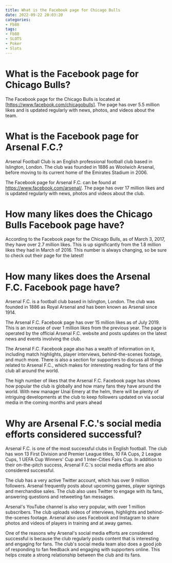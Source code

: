 ```yaml
---
title: What is the Facebook page for Chicago Bulls
date: 2022-09-22 20:03:20
categories:
- Fb88
tags:
- Fb88
- SLOTS
- Poker
- Slots
---
```



#  What is the Facebook page for Chicago Bulls?

The Facebook page for the Chicago Bulls is located at [https://www.facebook.com/chicagobulls]. The page has over 5.5 million likes and is updated regularly with news, photos, and videos about the team.

#  What is the Facebook page for Arsenal F.C.?

Arsenal Football Club is an English professional football club based in Islington, London. The club was founded in 1886 as Woolwich Arsenal, before moving to its current home of the Emirates Stadium in 2006.

The Facebook page for Arsenal F.C. can be found at https://www.facebook.com/arsenal/. The page has over 17 million likes and is updated regularly with news, photos and videos about the club.

#  How many likes does the Chicago Bulls Facebook page have?

According to the Facebook page for the Chicago Bulls, as of March 3, 2017, they have over 2.7 million likes. This is up significantly from the 1.8 million likes they had in March of 2016. This number is always changing, so be sure to check out their page for the latest!

#  How many likes does the Arsenal F.C. Facebook page have?

Arsenal F.C. is a football club based in Islington, London. The club was founded in 1886 as Royal Arsenal and has been known as Arsenal since 1914.

The Arsenal F.C. Facebook page has over 15 million likes as of July 2019. This is an increase of over 1 million likes from the previous year. The page is operated by the official Arsenal F.C. website and posts updates on the latest news and events involving the club.

The Arsenal F.C. Facebook page also has a wealth of information on it, including match highlights, player interviews, behind-the-scenes footage, and much more. There is also a section for supporters to discuss all things related to Arsenal F.C., which makes for interesting reading for fans of the club all around the world.

The high number of likes that the Arsenal F.C. Facebook page has shows how popular the club is globally and how many fans they have around the world. With new manager Unai Emery at the helm, there will be plenty of intriguing developments at the club to keep followers updated on via social media in the coming months and years ahead

#  Why are Arsenal F.C.'s social media efforts considered successful?

Arsenal F.C. is one of the most successful clubs in English football. The club has won 13 First Division and Premier League titles, 10 FA Cups, 2 League Cups, 1 UEFA Cup Winners' Cup and 1 Inter-Cities Fairs Cup. In addition to their on-the-pitch success, Arsenal F.C.'s social media efforts are also considered successful.

The club has a very active Twitter account, which has over 9 million followers. Arsenal frequently posts about upcoming games, player signings and merchandise sales. The club also uses Twitter to engage with its fans, answering questions and retweeting fan messages.

Arsenal's YouTube channel is also very popular, with over 1 million subscribers. The club uploads videos of interviews, highlights and behind-the-scenes footage. Arsenal also uses Facebook and Instagram to share photos and videos of players in training and at away games.

One of the reasons why Arsenal's social media efforts are considered successful is because the club regularly posts content that is interesting and engaging for fans. The club's social media team also does a good job of responding to fan feedback and engaging with supporters online. This helps create a strong relationship between the club and its fans.